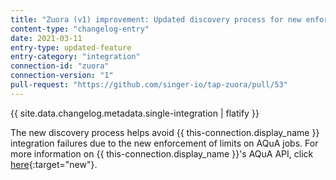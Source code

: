 ```yaml
---
title: "Zuora (v1) improvement: Updated discovery process for new enforced limit on AQuA jobs"
content-type: "changelog-entry"
date: 2021-03-11
entry-type: updated-feature
entry-category: "integration"
connection-id: "zuora"
connection-version: "1"
pull-request: "https://github.com/singer-io/tap-zuora/pull/53"
---
```


{{ site.data.changelog.metadata.single-integration | flatify }}

The new discovery process helps avoid {{ this-connection.display_name }} integration failures due to the new enforcement of limits on AQuA jobs. For more information on {{ this-connection.display_name }}'s AQuA API, click [here](https://knowledgecenter.zuora.com/Central_Platform/API/AB_Aggregate_Query_API/AA_AQuA_API_Introduction){:target="new"}.